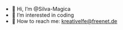 - 👋 Hi, I’m @Silva-Magica
- 👀 I’m interested in coding
- 🌱 How to reach me: kreativelfe@freenet.de

<!---
Silva-Magica/Silva-Magica is a ✨ special ✨ repository because its `README.md` (this file) appears on your GitHub profile.
You can click the Preview link to take a look at your changes.
--->
